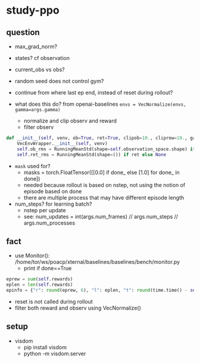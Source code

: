 # study-ppo

## question
* max_grad_norm?
* states? cf observation
* current_obs vs obs?
* random seed does not control gym?
* continue from where last ep end, instead of reset during rollout?

* what does this do? from openai-baselines
  `envs = VecNormalize(envs, gamma=args.gamma)`
  * normalize and clip observ and reward
  * filter observ
```py
def __init__(self, venv, ob=True, ret=True, clipob=10., cliprew=10., gamma=0.99, epsilon=1e-8):
    VecEnvWrapper.__init__(self, venv)
    self.ob_rms = RunningMeanStd(shape=self.observation_space.shape) if ob else None
    self.ret_rms = RunningMeanStd(shape=()) if ret else None
```
* `mask` used for?
  * masks = torch.FloatTensor([[0.0] if done_ else [1.0] for done_ in done])
  * needed because rollout is based on nstep,
    not using the notion of episode based on done
  * there are multiple process that may have different episode length
* num_steps? for learning batch?
  * nstep per update
  * see: num_updates = int(args.num_frames) // args.num_steps // args.num_processes

## fact
* use Monitor():
  /home/tor/ws/poacp/xternal/baselines/baselines/bench/monitor.py
  * print if done==True
```py
eprew = sum(self.rewards)
eplen = len(self.rewards)
epinfo = {"r": round(eprew, 6), "l": eplen, "t": round(time.time() - self.tstart, 6)}
```
* reset is not called during rollout
* filter both reward and observ using VecNormalize()

## setup
* visdom
  * pip install visdom
  * python -m visdom.server
